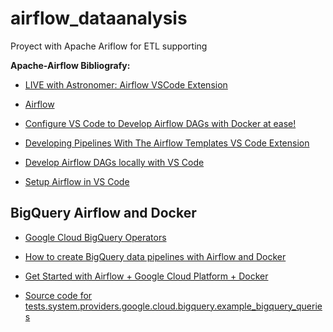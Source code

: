 # airflow_dataanalysis
Proyect with Apache Ariflow for ETL supporting

**Apache-Airflow Bibliografy:**

- [LIVE with Astronomer: Airflow VSCode Extension](https://www.youtube.com/watch?v=glrffDNra5M)

- [Airflow](https://marketplace.visualstudio.com/items?itemName=NecatiARSLAN.airflow-vscode-extension)

- [Configure VS Code to Develop Airflow DAGs with Docker at ease!](https://www.youtube.com/watch?v=fsMKV9A1B-I)

- [Developing Pipelines With The Airflow Templates VS Code Extension](https://www.youtube.com/watch?v=r2vlPeBe2U4)

- [Develop Airflow DAGs locally with VS Code](https://www.astronomer.io/docs/learn/vscode-local-dev)

- [Setup Airflow in VS Code](https://medium.com/@venkatkarthick15/setup-airflow-in-vs-code-46a883f1611b)

## BigQuery Airflow and Docker
- [Google Cloud BigQuery Operators](https://airflow.apache.org/docs/apache-airflow-providers-google/stable/operators/cloud/bigquery.html)

- [How to create BigQuery data pipelines with Airflow and Docker](https://data-ai.theodo.com/blog-technique/create-bigquery-data-pipelines-with-airflow-and-docker)

- [Get Started with Airflow + Google Cloud Platform + Docker](https://junjiejiang94.medium.com/get-started-with-airflow-google-cloud-platform-docker-a21c46e0f797)

- [Source code for tests.system.providers.google.cloud.bigquery.example_bigquery_queries](https://airflow.apache.org/docs/apache-airflow-providers-google/stable/_modules/tests/system/providers/google/cloud/bigquery/example_bigquery_queries.html)

